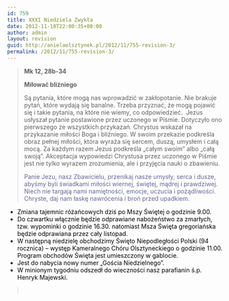 ```yaml
---
id: 759
title: XXXI Niedziela Zwykła
date: 2012-11-10T22:00:35+00:00
author: admin
layout: revision
guid: http://anielaolsztynek.pl/2012/11/755-revision-3/
permalink: /2012/11/755-revision-3/
---
```

> **Mk 12, 28b-34**
> 
> **Miłować bliźniego**
> 
> Są pytania, które mogą nas wprowadzić w zakłopotanie. Nie brakuje pytań, które wydają się banalne. Trzeba przyznać, że mogą pojawić się i takie pytania, na które nie wiemy, co odpowiedzieć.  Jezus usłyszał pytanie postawione przez uczonego w Piśmie. Dotyczyło ono pierwszego ze wszystkich przykazań. Chrystus wskazał na przykazanie miłości Boga i bliźniego. W swoim przekazie podkreśla obraz pełnej miłości, która wyraża się sercem, duszą, umysłem i całą mocą. Za każdym razem Jezus podkreśla &#8222;całym swoim&#8221; albo &#8222;całą swoją&#8221;. Akceptacja wypowiedzi Chrystusa przez uczonego w Piśmie jest nie tylko wyrazem zrozumienia, ale i przyjęcia nauki o zbawieniu.
> 
> <span style="color: #666699;">Panie Jezu, nasz Zbawicielu, przenikaj nasze umysły, serca i dusze, abyśmy byli świadkami miłości wiernej, świętej, mądrej i prawdziwej. Niech nie targają nami namiętności, emocje, uczucia i pożądliwości. Chryste, daj nam łaskę nawrócenia i broń przed upadkiem.</span>

  * <span style="color: #000000;">Zmiana tajemnic różańcowych dziś po Mszy Świętej o godzinie 9.00.</span>
  * <span style="color: #000000;">Do czwartku włącznie będzie odprawiane nabożeństwo za zmarłych, tzw. wypominki o godzinie 16.30. natomiast Msza Święta gregoriańska będzie odprawiana przez cały listopad.</span>
  * <span style="color: #000000;">W następną niedzielę obchodzimy Święto Niepodległości Polski (94 rocznica) &#8211; występ Kameralnego Chóru Olsztyneckiego o godzinie 11.00. Program obchodów Święta jest umieszczony w gablocie.</span>
  * <span style="color: #000000;">Jest do nabycia nowy numer &#8222;Gościa Niedzielnego&#8221;.</span>
  * <span style="color: #000000;">W minionym tygodniu odszedł do wieczności nasz parafianin ś.p. Henryk Majewski.</span>

> <span style="color: #666699;"><br /> </span>